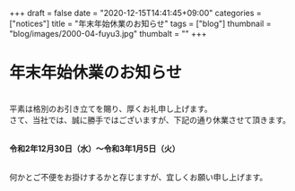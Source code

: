 +++
draft = false
date = "2020-12-15T14:41:45+09:00"
categories = ["notices"]
title = "年末年始休業のお知らせ"
tags = ["blog"]
thumbnail = "blog/images/2000-04-fuyu3.jpg"
thumbalt = ""
+++
# 年末年始休業のお知らせ


<br>
平素は格別のお引き立てを賜り、厚くお礼申し上げます。<br>
さて、当社では、誠に勝手ではございますが、下記の通り休業させて頂きます。<br><br>
<p><b>令和2年12月30日（水）～令和3年1月5日（火）</b></p><br>
何かとご不便をお掛けするかと存じますが、宜しくお願い申し上げます。




